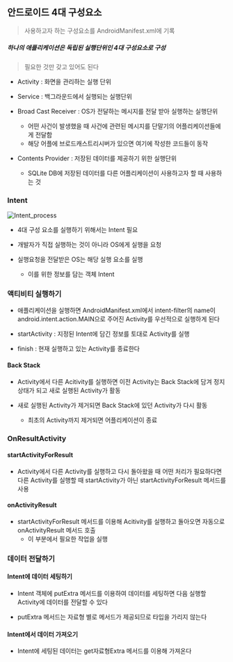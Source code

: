 ## 안드로이드 4대 구성요소

> 사용하고자 하는 구성요소를 AndroidManifest.xml에 기록




##### 하나의 애플리케이션은 독립된 실행단위인 4대 구성요소로 구성

> 필요한 것만 갖고 있어도 된다

- Activity : 화면을 관리하는 실행 단위

- Service : 백그라운드에서 실행되는 실행단위

- Broad Cast Receiver : OS가 전달하는 메시지를 전달 받아 실행하는 실행단위
    - 어떤 사건이 발생했을 때 사건에 관련된 메시지를 단말기의 어플리케이션들에게 전달함
    - 해당 어플에 브로드캐스트리시버가 있으면 여기에 작성한 코드들이 동작

- Contents Provider : 저장된 데이터를 제공하기 위한 실행단위
    - SQLite DB에 저장된 데이터를 다른 어플리케이션이 사용하고자 할 때 사용하는 것



### Intent



![Intent_process]()



- 4대 구성 요소를 실행하기 위해서는 Intent 필요

- 개발자가 직접 실행하는 것이 아니라 OS에게 실행을 요청

- 실행요청을 전달받은 OS는 해당 실행 요소를 실행
    - 이를 위한 정보를 담는 객체 Intent








### 액티비티 실행하기

- 애플리케이션을 실행하면 AndroidManifest.xml에서 intent-filter의 name이 android.intent.action.MAIN으로 주어진 Activity를 우선적으로 실행하게 된다


- startActivity : 지정된 Intent에 담긴 정보를 토대로 Activity를 실행

- finish : 현재 실행하고 있는 Activity를 종료한다


#### Back Stack

- Activity에서 다른 Acitivity를 실행하면 이전 Activity는 Back Stack에 담겨 정지 상태가 되고 새로 실행된 Activity가 활동

- 새로 실행된 Activity가 제거되면 Back Stack에 있던 Activity가 다시 활동
    - 최초의 Activity까지 제거되면 어플리케이션이 종료




### OnResultActivity



#### startActivityForResult

- Activity에서 다른 Activity를 실행하고 다시 돌아왔을 때 어떤 처리가 필요하다면 다른 Activity를 실행할 때 startActivity가 아닌 startActivityForResult 메서드를 사용




#### onActivityResult

- startActivityForResult 메서드를 이용해 Acitivity를 실행하고 돌아오면 자동으로 onActivityResult 메서드 호출
    - 이 부분에서 필요한 작업을 실행





### 데이터 전달하기



#### Intent에 데이터 세팅하기

- Intent 객체에 putExtra 메서드를 이용하여 데이터를 세팅하면 다음 실행할 Activity에 데이터를 전달할 수 있다

- putExtra 메서드는 자료형 별로 메서드가 제공되므로 타입을 가리지 않는다




#### Intent에서 데이터 가져오기

- Intent에 세팅된 데이터는 get자료형Extra 메서드를 이용해 가져온다



